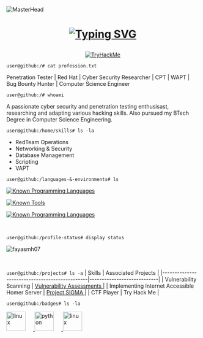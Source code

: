 <!--
**fayasmh07/fayasmh07** is a ✨ _special_ ✨ repository because its `README.md` (this file) appears on your GitHub profile.
-->

![MasterHead](https://images-wixmp-ed30a86b8c4ca887773594c2.wixmp.com/f/c83c004e-1370-4756-88e5-4071de797088/de0dib6-0d584820-45d9-49c8-a54d-a33b98ac8372.gif?token=eyJ0eXAiOiJKV1QiLCJhbGciOiJIUzI1NiJ9.eyJzdWIiOiJ1cm46YXBwOjdlMGQxODg5ODIyNjQzNzNhNWYwZDQxNWVhMGQyNmUwIiwiaXNzIjoidXJuOmFwcDo3ZTBkMTg4OTgyMjY0MzczYTVmMGQ0MTVlYTBkMjZlMCIsIm9iaiI6W1t7InBhdGgiOiJcL2ZcL2M4M2MwMDRlLTEzNzAtNDc1Ni04OGU1LTQwNzFkZTc5NzA4OFwvZGUwZGliNi0wZDU4NDgyMC00NWQ5LTQ5YzgtYTU0ZC1hMzNiOThhYzgzNzIuZ2lmIn1dXSwiYXVkIjpbInVybjpzZXJ2aWNlOmZpbGUuZG93bmxvYWQiXX0.oIKwFOK9Aqd8E2YOv8KDWQoSyNhyM_7E6T34Td20ZKE)

<h1>
    <p align="center">
      <a href="https://git.io/typing-svg"><img src="https://readme-typing-svg.demolab.com?font=Exo&weight=700&size=35&duration=2500&pause=1000&color=F7F7F7&center=true&vCenter=true&random=false&width=500&height=60&lines=Hi+there+%F0%9F%91%8B%F0%9F%8F%BB;I'm+Fayas+Muhammed+Hashim" alt="Typing SVG" />
      </a>
    </p>
</h1>


<p align="center">
  <a href="https://tryhackme.com/p/metahustler99" target="_blank" rel="noreferrer">
     <img src="https://tryhackme-badges.s3.amazonaws.com/metahustler99.png?1" alt="TryHackMe">
  </a>
</p>


`user@github:/# cat profession.txt`

Penetration Tester | Red Hat | Cyber Security Researcher | CPT | WAPT | Bug Bounty Hunter | Computer Science Engineer

`user@github:/# whoami`

A passionate cyber security and penetration testing enthusisast, researching and adapting various hacking skills. Also pursued my BTech Degree in Computer Science Engineering.

`user@github:/home/skills# ls -la`
- RedTeam Operations
- Networking & Security
- Database Management
- Scripting
- VAPT


`user@github:/languages-&-environments# ls`

<!-- known languages -->

[![Known Programming Languages](https://skillicons.dev/icons?i=bash,linux,mysql,py,cpp,html,js)](https://skillicons.dev)

<!-- known tools -->

[![Known Tools](https://skillicons.dev/icons?i=androidstudio,figma,grafana,notion,pycharm,vim,vscode,git,docker,arduino)](https://skillicons.dev)

<!-- known operating systems & environnments -->

[![Known Programming Languages](https://skillicons.dev/icons?i=kali,ubuntu,debian,windows,mint,raspberrypi,arch,redhat)](https://skillicons.dev)

&nbsp;

`user@github:/profile-status# display status`
<p><img align="center" src="https://github-readme-streak-stats.herokuapp.com/?user=fayasmh07&count_private=true&theme=github-dark-dimmed&border_radius=10" alt="fayasmh07" /></p>

&nbsp;

`user@github:/projects# ls -a`
| Skills                                         | Associated Projects         |
|-----------------------------------------------|----------------------------|
| Vulnerability Scanning                        | <a href="https://github.com/fayasmh07/Vulnerability-Assessments" > Vulnerability Assessments </a> |
| Implementing Internet Accessible Homer Server | <a href="https://github.com/fayasmh07/Project-SIGMA" > Project SIGMA </a> |
| CTF Player                                    | Try Hack Me                |


<!-- achieved badges -->

`user@github:/badges# ls -la`
<p align="left">
  <a href="https://www.credly.com/badges/7000ce34-b108-4508-b74d-9ddf84f06c1e/public_url" target="_blank" rel="noreferrer">
    <img src="https://images.credly.com/size/110x110/images/054913b2-e271-49a2-a1a4-9bf1c1f9a404/CyberEssentials.png" alt="linux" width="50" height="50" style="margin-right: 20px;"/>
  </a>
  <a href="https://www.credly.com/badges/550e5f13-e3d7-4498-8e11-d258ebb199a5/public_url" target="_blank" rel="noreferrer">
    <img src="https://images.credly.com/size/340x340/images/af8c6b4e-fc31-47c4-8dcb-eb7a2065dc5b/I2CS__1_.png" alt="python" width="50" height="50" style="margin-right: 20px;"/>
  </a>
  <a href="https://www.credly.com/badges/f0d627ab-2ac2-4aa6-85af-36b477907fba/public_url" target="_blank" rel="noreferrer">
    <img src="https://images.credly.com/size/340x340/images/9180921d-4a13-429e-9357-6f9706a554f0/image.png" alt="linux" width="50" height="50" style="margin-right: 20px;"/>
  </a>
</p>


